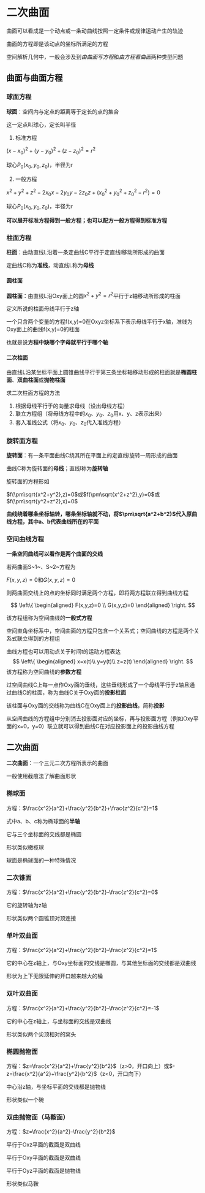 # 二次曲面

曲面可以看成是一个动点或一条动曲线按照一定条件或规律运动产生的轨迹

曲面的方程即是该动点的坐标所满足的方程

空间解析几何中，一般会涉及到*由曲面写方程*和*由方程看曲面*两种类型问题

## 曲面与曲面方程

### 球面方程

**球面**：空间内与定点的距离等于定长的点的集合

这一定点叫球心，定长叫半径

1. 标准方程

$(x-x_0)^2+(y-y_0)^2+(z-z_0)^2=r^2$

球心$P_0(x_0,y_0,z_0)$，半径为r

2. 一般方程

$x^2+y^2+z^2-2x_0x-2y_0y-2z_0z+(x_0^2+y_0^2+z_0^2-r^2)=0$

球心$P_0(x_0,y_0,z_0)$，半径为r

**可以展开标准方程得到一般方程；也可以配方一般方程得到标准方程**

### 柱面方程

**柱面**：由动直线L沿着一条定曲线C平行于定直线l移动所形成的曲面

定曲线C称为**准线**，动直线L称为**母线**

#### 圆柱面

**圆柱面**：由直线L沿Oxy面上的圆$x^2+y^2=r^2$平行于z轴移动所形成的柱面

定义所说的柱面母线平行于z轴

一个只含两个变量的方程f(x,y)=0在Oxyz坐标系下表示母线平行于x轴，准线为Oxy面上的曲线f(x,y)=0的柱面

也就是说**方程中缺哪个字母就平行于哪个轴**

#### 二次柱面

由直线L沿某坐标平面上圆锥曲线平行于第三条坐标轴移动形成的柱面就是**椭圆柱面**、**双曲柱面**或**抛物柱面**

求二次柱面方程的方法

1. 根据母线平行于的向量求母线（设出母线方程）
2. 联立方程组（将母线方程中的$x_0、y_0、z_0$用x、y、z表示出来）
3. 套入准线公式（将$x_0、y_0、z_0$代入准线方程）

### 旋转面方程

**旋转面**：有一条平面曲线C绕其所在平面上的定直线l旋转一周形成的曲面

曲线C称为旋转面的**母线**；直线l称为**旋转轴**

旋转面的方程形如

$f(\pm\sqrt{x^2+y^2},z)=0$或$f(\pm\sqrt{x^2+z^2},y)=0$或$f(\pm\sqrt{y^2+z^2},x)=0$

**曲线绕着哪条坐标轴转，哪条坐标轴就不动，将$\pm\sqrt{a^2+b^2}$代入原曲线方程，其中a、b代表曲线所在的平面**

### 空间曲线方程

**一条空间曲线可以看作是两个曲面的交线**

若两曲面S~1~、S~2~方程为

$F(x,y,z)=0$和$G(x,y,z)=0$

则两曲面交线上的点的坐标同时满足两个方程，即将两方程联立得到曲线方程


$$
\left\{
\begin{aligned}
F(x,y,z)=0 \\
G(x,y,z)=0
\end{aligned}
\right.
$$

该方程组称为空间曲线的**一般式方程**

空间直角坐标系中，空间曲面的方程只包含一个关系式；空间曲线的方程是两个关系式联立得到的方程组

曲线方程也可以用动点关于时间t的运动方程表达
$$
\left\{
\begin{aligned}
x=x(t)\\
y=y(t)\\
z=z(t)
\end{aligned}
\right.
$$
该方程称为空间曲线的**参数方程**

过空间曲线C上每一点作Oxy面的垂线，这些垂线形成了一个母线平行于z轴且通过曲线C的柱面，称为曲线C关于Oxy面的**投影柱面**

该柱面与Oxy面的交线称为曲线C在Oxy面上的**投影曲线**，简称**投影**

从空间曲线的方程组中分别消去投影面对应的坐标，再与投影面方程（例如Oxy平面的x=0，y=0）联立就可以得到曲线C在对应投影面上的投影曲线方程

## 二次曲面

**二次曲面**：一个三元二次方程所表示的曲面

一般使用截痕法了解曲面形状

### 椭球面

方程：$\frac{x^2}{a^2}+\frac{y^2}{b^2}+\frac{z^2}{c^2}=1$

式中a、b、c称为椭球面的**半轴**

它与三个坐标面的交线都是椭圆

形状类似橄榄球

球面是椭球面的一种特殊情况

### 二次锥面

方程：$\frac{x^2}{a^2}+\frac{y^2}{b^2}-\frac{z^2}{c^2}=0$

它的旋转轴为z轴

形状类似两个圆锥顶对顶连接

### 单叶双曲面

方程：$\frac{x^2}{a^2}+\frac{y^2}{b^2}-\frac{z^2}{c^2}=1$

它的中心在z轴上，与Oxy坐标面的交线是椭圆，与其他坐标面的交线都是双曲线

形状为上下无限延伸的开口越来越大的桶


### 双叶双曲面

方程：$\frac{x^2}{a^2}+\frac{y^2}{b^2}-\frac{z^2}{c^2}=-1$

它的中心在z轴上，与坐标面的交线是双曲线

形状类似两个尖顶相对的窝头

### 椭圆抛物面

方程：$z=\frac{x^2}{a^2}+\frac{y^2}{b^2}$（z>0，开口向上）或$-z=\frac{x^2}{a^2}+\frac{y^2}{b^2}$（z<0，开口向下）

中心沿z轴，与坐标平面的交线都是抛物线

形状类似一个碗

### 双曲抛物面（马鞍面）

方程：$z=\frac{x^2}{a^2}-\frac{y^2}{b^2}$

平行于Oxz平面的截面是双曲线

平行于Oxy平面的截面是双曲线

平行于Oyz平面的截面是抛物线

形状类似马鞍


